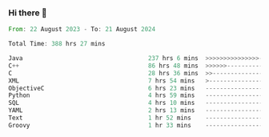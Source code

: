 ### Hi there 👋

<!--
**luoxuanzao/luoxuanzao** is a ✨ _special_ ✨ repository because its `README.md` (this file) appears on your GitHub profile.

Here are some ideas to get you started:

- 🔭 I’m currently working on ...
- 🌱 I’m currently learning ...
- 👯 I’m looking to collaborate on ...
- 🤔 I’m looking for help with ...
- 💬 Ask me about ...
- 📫 How to reach me: ...
- 😄 Pronouns: ...
- ⚡ Fun fact: ...
-->

<!--START_SECTION:waka-->

```rust
From: 22 August 2023 - To: 21 August 2024

Total Time: 388 hrs 27 mins

Java                                   237 hrs 6 mins  >>>>>>>>>>>>>>>----------   61.01 %
C++                                    86 hrs 48 mins  >>>>>>-------------------   22.34 %
C                                      28 hrs 36 mins  >>-----------------------   07.36 %
XML                                    7 hrs 54 mins   >------------------------   02.04 %
ObjectiveC                             6 hrs 23 mins   -------------------------   01.65 %
Python                                 4 hrs 59 mins   -------------------------   01.28 %
SQL                                    4 hrs 10 mins   -------------------------   01.07 %
YAML                                   2 hrs 13 mins   -------------------------   00.57 %
Text                                   1 hr 52 mins    -------------------------   00.48 %
Groovy                                 1 hr 33 mins    -------------------------   00.40 %
```

<!--END_SECTION:waka-->